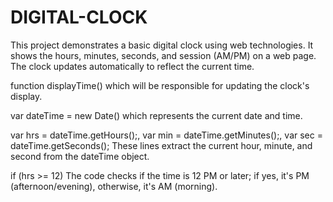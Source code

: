 # DIGITAL-CLOCK

This project demonstrates a basic digital clock using web technologies. It shows the hours, minutes, seconds, and session (AM/PM) on a web page.
The clock updates automatically to reflect the current time.

function displayTime() which will be responsible for updating the clock's display.

var dateTime = new Date() which represents the current date and time.

var hrs = dateTime.getHours();, var min = dateTime.getMinutes();, var sec = dateTime.getSeconds();
These lines extract the current hour, minute, and second from the dateTime object.

if (hrs >= 12)  The code checks if the time is 12 PM or later; if yes, it's PM (afternoon/evening), otherwise, it's AM (morning).

